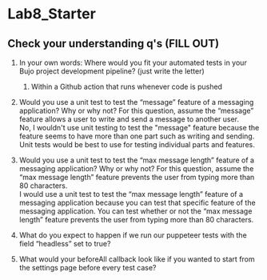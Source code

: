 # Lab8_Starter

## Check your understanding q's (FILL OUT)
1. In your own words: Where would you fit your automated tests in your Bujo project development pipeline? (just write the letter)  
   1. Within a Github action that runs whenever code is pushed 
2. Would you use a unit test to test the “message” feature of a messaging application? Why or why not? For this question, assume the “message” feature allows a user to write and send a message to another user.  
No, I wouldn't use unit testing to test the "message" feature because the feature seems to have more than one part such as writing and sending. Unit tests would be best to use for testing individual parts and features.
3. Would you use a unit test to test the “max message length” feature of a messaging application? Why or why not? For this question, assume the “max message length” feature prevents the user from typing more than 80 characters.  
I would use a unit test to test the “max message length” feature of a messaging application because you can test that specific feature of the messaging application. You can test whether or not the “max message length” feature prevents the user from typing more than 80 characters.

4. What do you expect to happen if we run our puppeteer tests with the field “headless” set to true?

5. What would your beforeAll callback look like if you wanted to start from the settings page before every test case?

